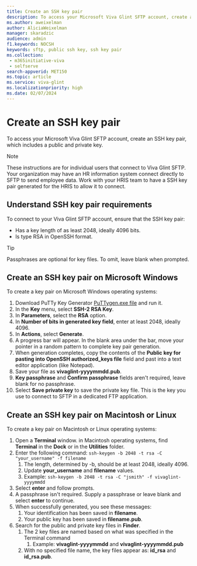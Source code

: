 ```yaml
---
title: Create an SSH key pair
description: To access your Microsoft Viva Glint SFTP account, create an SSH key pair, which includes a public and private key. 
ms.author: aweixelman
author: AliciaWeixelman
manager: skaradzic
audience: admin
f1.keywords: NOCSH
keywords: sftp, public ssh key, ssh key pair
ms.collection: 
 - m365initiative-viva
 - selfserve
search-appverid: MET150
ms.topic: article
ms.service: viva-glint
ms.localizationpriority: high
ms.date: 02/07/2024
---
```


# Create an SSH key pair

To access your Microsoft Viva Glint SFTP account, create an SSH key pair, which includes a public and private key.

> [!NOTE]
> These instructions are for individual users that connect to Viva Glint SFTP. Your organization may have an HR information system connect directly to SFTP to send employee data. Work with your HRIS team to have a SSH key pair generated for the HRIS to allow it to connect.

## Understand SSH key pair requirements

To connect to your Viva Glint SFTP account, ensure that the SSH key pair:

- Has a key length of as least 2048, ideally 4096 bits.
- Is type RSA in OpenSSH format.

> [!TIP]
> Passphrases are optional for key files. To omit, leave blank when prompted.

## Create an SSH key pair on Microsoft Windows

To create a key pair on Microsoft Windows operating systems:

1. Download PuTTy Key Generator [PuTTygen.exe file](https://www.chiark.greenend.org.uk/~sgtatham/putty/latest.html) and run it.
1. In the **Key** menu, select **SSH-2 RSA Key**.
1. In **Parameters**, select the **RSA** option.
1. In **Number of bits in generated key field**, enter at least 2048, ideally 4096.
1. In **Actions**, select **Generate**.
1. A progress bar will appear. In the blank area under the bar, move your pointer in a random pattern to complete key pair generation.
1. When generation completes, copy the contents of the **Public key for pasting into OpenSSH authorized_keys file** field and past into a text editor application (like Notepad).
1. Save your file as **vivaglint-yyyymmdd.pub**.
1. **Key passphrase** and **Confirm passphrase** fields aren't required, leave blank for no passphrase.
1. Select **Save private key** to save the private key file. This is the key you use to connect to SFTP in a dedicated FTP application.

## Create an SSH key pair on Macintosh or Linux

To create a key pair on Macintosh or Linux operating systems:

1. Open a **Terminal** window. in Macintosh operating systems, find **Terminal** in the **Dock** or in the **Utilities** folder.
1. Enter the following command: `ssh-keygen -b 2048 -t rsa -C "your_username" -f filename`
   1. The length, determined by -b, should be at least 2048, ideally 4096.
   1. Update **your_username** and **filename** values. 
   1. Example: `ssh-keygen -b 2048 -t rsa -C "jsmith" -f vivaglint-yyyymmdd`
1. Select **enter** and follow prompts.
1. A passphrase isn't required. Supply a passphrase or leave blank and select **enter** to continue.
1. When successfully generated, you see these messages:
   1. Your identification has been saved in **filename**.
   1. Your public key has been saved in **filename.pub**.
1. Search for the public and private key files in **Finder**.
   1. The 2 key files are named based on what was specified in the Terminal command
      1. Example: **vivaglint-yyyymmdd** and **vivaglint-yyyymmdd.pub**
   1. With no specified file name, the key files appear as: **id_rsa** and **id_rsa.pub**.
